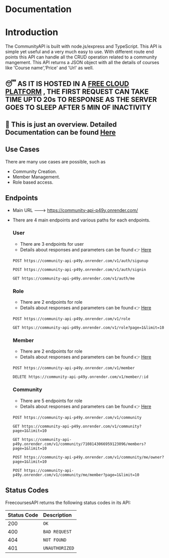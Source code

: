 # Documentation
# Introduction

The CommunityAPI is built with node.js/express and TypeScript. This API is simple yet useful and a very much easy to use. With different route end points this API can handle all the CRUD operation related to a community mangement. 
This API returns a JSON object with all the details of courses like 'Course name','Price' and 'Url' as well.
## 😴 AS IT IS HOSTED IN A [FREE CLOUD PLATFORM](https://render.com/) , THE FIRST REQUEST CAN TAKE TIME UPTO 20s TO RESPONSE AS THE SERVER GOES TO SLEEP AFTER 5 MIN OF INACTIVITY 
## 📎 This is just an overview. Detailed Documentation can be found [Here](https://tuhins-organization.gitbook.io/api-docs/) 

## Use Cases

There are many use cases are possible, such as
- Community Creation.
- Member Management.
- Role based access.

## Endpoints

  - Main URL ---> https://community-api-p49y.onrender.com/
 - There are 4 main endpoints and various paths for each endpoints.

   ### User
     - There are 3 endpoints for user
     - Details about responses and parameters can be found 👉 [Here](https://tuhins-organization.gitbook.io/api-docs/reference/api-reference/users) 
   ```http
   POST https://community-api-p49y.onrender.com/v1/auth/sigunup
   ```
      ```http
      POST https://community-api-p49y.onrender.com/v1/auth/signin
     ```
      ```http
      GET https://community-api-p49y.onrender.com/v1/auth/me
     ```

   ### Role
   - There are 2 endpoints for role
   - Details about responses and parameters can be found 👉 [Here](https://tuhins-organization.gitbook.io/api-docs/reference/api-reference/role)
    
   ```http
   POST https://community-api-p49y.onrender.com/v1/role
   ```
   ```http
   GET https://community-api-p49y.onrender.com/v1/role?page=1&limit=10
   ```

   ### Member
      - There are 2 endpoints for role
      - Details about responses and parameters can be found 👉 [Here](https://tuhins-organization.gitbook.io/api-docs/reference/api-reference/member)
   
    
    ```http
    POST https://community-api-p49y.onrender.com/v1/member
    ```
   ```http
   DELETE https://community-api-p49y.onrender.com/v1/member/:id
   ```

     ### Community
      - There are 5 endpoints for role
      - Details about responses and parameters can be found 👉 [Here](https://tuhins-organization.gitbook.io/api-docs/reference/api-reference/community)
    
    ```http
    POST https://community-api-p49y.onrender.com/v1/community
    ```
   ```http
   GET https://community-api-p49y.onrender.com/v1/community?page=1&limit=10
   ```
   ```http
   GET https://community-api-p49y.onrender.com/v1/community/7108143066959123096/members?page=1&limit=10
   ```
   ```http
   POST https://community-api-p49y.onrender.com/v1/community/me/owner?page=1&limit=10
   ```
   ```http
   POST https://community-api-p49y.onrender.com/v1/community/me/member?page=1&limit=10
   ```
     
     
      

## Status Codes

FreecoursesAPI returns the following status codes in its API:

| Status Code | Description |
| :--- | :--- |
| 200 | `OK` |
| 400 | `BAD REQUEST` |
| 404 | `NOT FOUND` |
| 401 | `UNAUTHORIZED` |



